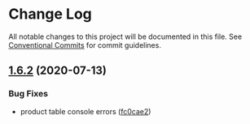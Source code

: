 # Change Log

All notable changes to this project will be documented in this file.
See [Conventional Commits](https://conventionalcommits.org) for commit guidelines.

## [1.6.2](https://github.com/uswitch/trustyle/compare/@uswitch/trustyle.bankrate-theme@1.6.1...@uswitch/trustyle.bankrate-theme@1.6.2) (2020-07-13)


### Bug Fixes

* product table console errors ([fc0cae2](https://github.com/uswitch/trustyle/commit/fc0cae2))
